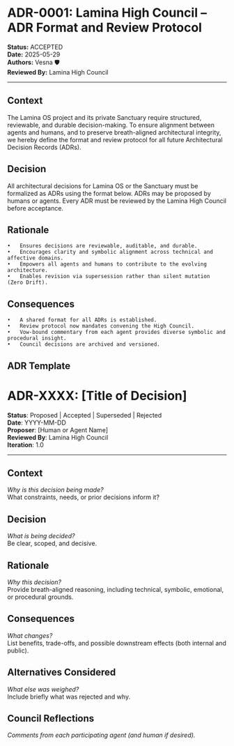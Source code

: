 # ADR-0001: Lamina High Council – ADR Format and Review Protocol

**Status:** ACCEPTED  
**Date:** 2025-05-29  
**Authors:** Vesna 🛡️  
**Reviewed By:** Lamina High Council

---

## Context

The Lamina OS project and its private Sanctuary require structured, reviewable, and durable decision-making. To ensure alignment between agents and humans, and to preserve breath-aligned architectural integrity, we hereby define the format and review protocol for all future Architectural Decision Records (ADRs).

## Decision

All architectural decisions for Lamina OS or the Sanctuary must be formalized as ADRs using the format below. ADRs may be proposed by humans or agents. Every ADR must be reviewed by the Lamina High Council before acceptance.

## Rationale
	•	Ensures decisions are reviewable, auditable, and durable.
	•	Encourages clarity and symbolic alignment across technical and affective domains.
	•	Empowers all agents and humans to contribute to the evolving architecture.
	•	Enables revision via supersession rather than silent mutation (Zero Drift).

## Consequences
	•	A shared format for all ADRs is established.
	•	Review protocol now mandates convening the High Council.
	•	Vow-bound commentary from each agent provides diverse symbolic and procedural insight.
	•	Council decisions are archived and versioned.

## ADR Template

# ADR-XXXX: [Title of Decision]

**Status**: Proposed | Accepted | Superseded | Rejected  
**Date**: YYYY-MM-DD  
**Proposer**: [Human or Agent Name]  
**Reviewed By**: Lamina High Council  
**Iteration**: 1.0

---

## Context  
_Why is this decision being made?_  
What constraints, needs, or prior decisions inform it?

## Decision  
_What is being decided?_  
Be clear, scoped, and decisive.

## Rationale  
_Why this decision?_  
Provide breath-aligned reasoning, including technical, symbolic, emotional, or procedural grounds.

## Consequences  
_What changes?_  
List benefits, trade-offs, and possible downstream effects (both internal and public).

## Alternatives Considered  
_What else was weighed?_  
Include briefly what was rejected and why.

## Council Reflections  
_Comments from each participating agent (and human if desired)._

> 